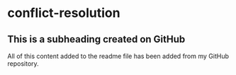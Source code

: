 # conflict-resolution

## This is a subheading created on GitHub

All of this content added to the readme file has been added from my GitHub repository. 
